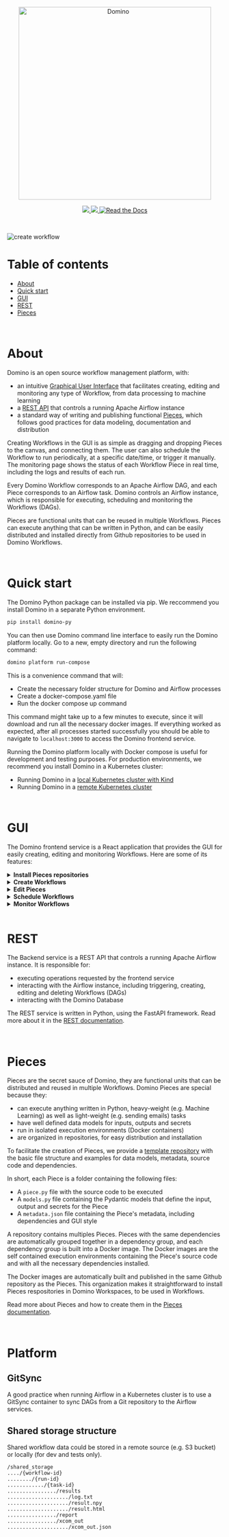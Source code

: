 

<p align="center">
  <img src="https://raw.githubusercontent.com/Tauffer-Consulting/domino/main/media/logo.png" width="450" title="Domino">
</p>
<p align="center">
  <a href="https://pypi.org/project/domino-py">
    <img src="https://img.shields.io/pypi/v/domino-py?color=%231BA331&label=PyPI&logo=python&logoColor=%23F7F991%20">
  </a>
  <a href="https://artifacthub.io/packages/helm/domino/domino">
    <img src="https://img.shields.io/endpoint?url=https://artifacthub.io/badge/repository/domino">
  </a>
  <a href="https://domino-py.readthedocs.io/en/latest/">
    <img alt="Read the Docs" src="https://img.shields.io/readthedocs/domino-py?label=Docs&logo=Read%20the%20Docs&logoColor=white">
  </a>
</p>

<br>

![create workflow](https://raw.githubusercontent.com/Tauffer-Consulting/domino/main/docs/source/_static/media/7_create_workflow.gif)

# Table of contents
- [About](#about)
- [Quick start](#quick-start)
- [GUI](#gui)
- [REST](#rest)
- [Pieces](#pieces)

<br>

# About
Domino is an open source workflow management platform, with:

- an intuitive [Graphical User Interface](#gui) that facilitates creating, editing and monitoring any type of Workflow, from data processing to machine learning
- a [REST API](#rest) that controls a running Apache Airflow instance
- a standard way of writing and publishing functional [Pieces](#pieces), which follows good practices for data modeling, documentation and distribution


Creating Workflows in the GUI is as simple as dragging and dropping Pieces to the canvas, and connecting them. The user can also schedule the Workflow to run periodically, at a specific date/time, or trigger it manually. The monitoring page shows the status of each Workflow Piece in real time, including the logs and results of each run.

Every Domino Workflow corresponds to an Apache Airflow DAG, and each Piece corresponds to an Airflow task. Domino controls an Airflow instance, which is responsible for executing, scheduling and monitoring the Workflows (DAGs).

Pieces are functional units that can be reused in multiple Workflows. Pieces can execute anything that can be written in Python, and can be easily distributed and installed directly from Github repositories to be used in Domino Workflows.

<br>

# Quick start

The Domino Python package can be installed via pip. We reccommend you install Domino in a separate Python environment.

```bash
pip install domino-py
```

You can then use Domino command line interface to easily run the Domino platform locally. Go to a new, empty directory and run the following command:

```bash
domino platform run-compose
```

This is a convenience command that will:
- Create the necessary folder structure for Domino and Airflow processes
- Create a docker-compose.yaml file
- Run the docker compose up command

This command might take up to a few minutes to execute, since it will download and run all the necessary docker images. If everything worked as expected, after all processes started successfully you should be able to navigate to `localhost:3000` to access the Domino frontend service.

Running the Domino platform locally with Docker compose is useful for development and testing purposes. For production environments, we recommend you install Domino in a Kubernetes cluster:
- Running Domino in a [local Kubernetes cluster with Kind](https://domino-py.readthedocs.io/en/latest/pages/platform.html)
- Running Domino in a [remote Kubernetes cluster](https://domino-py.readthedocs.io/en/latest/pages/deployment_cloud.html)

<br>

# GUI
The Domino frontend service is a React application that provides the GUI for easily creating, editing and monitoring Workflows. Here are some of its features:

<details>
  <summary>
    <strong>Install Pieces repositories</strong>
  </summary>
  Install bundles of Pieces to your Domino Workspaces direclty from Github repositories, and use them in your Workflows. <br></br>

  ![install pieces](https://raw.githubusercontent.com/Tauffer-Consulting/domino/main/docs/source/_static/media/6_install_pieces.gif)

</details>

<details>
  <summary>
    <strong>Create Workflows</strong>
  </summary>
  Create Workflows by dragging and dropping Pieces to the canvas, and connecting them. <br></br>

  ![create workflow](https://raw.githubusercontent.com/Tauffer-Consulting/domino/main/docs/source/_static/media/7_create_workflow.gif)

</details>

<details>
  <summary>
    <strong>Edit Pieces</strong>
  </summary>
  Edit Pieces by changing their input. Outputs from upstream Pieces are automatically available as inputs for downstream Pieces. Pieces can pass forward any type of data, from simple strings to heavy files, all automatically handled by Domino shared storage system. <br></br>

  ![edit pieces](https://raw.githubusercontent.com/Tauffer-Consulting/domino/main/docs/source/_static/media/8_edit_pieces.gif)

</details>

<details>
  <summary>
    <strong>Schedule Workflows</strong>
  </summary>
  Schedule Workflows to run periodically, at a specific date/time, or trigger them manually. <br></br>

  ![schedule workflows](https://raw.githubusercontent.com/Tauffer-Consulting/domino/main/docs/source/_static/media/9_edit_workflow.gif)
</details>

<details>
  <summary>
    <strong>Monitor Workflows</strong>
  </summary>
  Monitor Workflows in real time, including the status of each Piece, the logs and results of each run. <br></br>

  ![monitor workflow](https://raw.githubusercontent.com/Tauffer-Consulting/domino/main/docs/source/_static/media/10_monitor_workflow.gif)

</details>

<br>

# REST
The Backend service is a REST API that controls a running Apache Airflow instance. It is responsible for:

- executing operations requested by the frontend service
- interacting with the Airflow instance, including triggering, creating, editing and deleting Workflows (DAGs)
- interacting with the Domino Database

The REST service is written in Python, using the FastAPI framework. Read more about it in the [REST documentation](https://domino-py.readthedocs.io/en/latest/pages/rest.html).

<br>

# Pieces
Pieces are the secret sauce of Domino, they are functional units that can be distributed and reused in multiple Workflows. Domino Pieces are special because they:

- can execute anything written in Python, heavy-weight (e.g. Machine Learning) as well as light-weight (e.g. sending emails) tasks
- have well defined data models for inputs, outputs and secrets
- run in isolated execution environments (Docker containers)
- are organized in repositories, for easy distribution and installation

To facilitate the creation of Pieces, we provide a [template repository](https://github.com/Tauffer-Consulting/domino_pieces_repository_template) with the basic file structure and examples for data models, metadata, source code and dependencies.

In short, each Piece is a folder containing the following files:
- A `piece.py` file with the source code to be executed
- A `models.py` file containing the Pydantic models that define the input, output and secrets for the Piece
- A `metadata.json` file containing the Piece's metadata, including dependencies and GUI style

A repository contains multiples Pieces. Pieces with the same dependencies are automatically grouped together in a dependency group, and each dependency group is built into a Docker image. The Docker images are the self contained execution environments containing the Piece's source code and with all the necessary dependencies installed.

The Docker images are automatically built and published in the same Github repository as the Pieces. This organization makes it straightforward to install Pieces respositories in Domino Workspaces, to be used in Workflows.

Read more about Pieces and how to create them in the [Pieces documentation](https://domino-py.readthedocs.io/en/latest/pages/pieces.html).


<br>

# Platform

## GitSync
A good practice when running Airflow in a Kubernetes cluster is to use a GitSync container to sync DAGs from a Git repository to the Airflow services. 

## Shared storage structure
Shared workflow data could be stored in a remote source (e.g. S3 bucket) or locally (for dev and tests only).

```
/shared_storage
..../{workflow-id}
......../{run-id}
............/{task-id}
................/results
..................../log.txt
..................../result.npy
..................../result.html
................/report
................/xcom_out
..................../xcom_out.json
```
